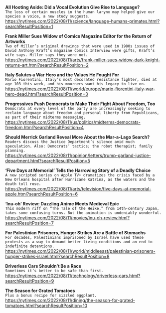 **All Hooting Aside: Did a Vocal Evolution Give Rise to Language?**\
`The loss of certain muscles in the human larynx may helped give our species a voice, a new study suggests.`\
https://nytimes.com/2022/08/11/science/language-humans-primates.html?searchResultPosition=1

**Frank Miller Sues Widow of Comics Magazine Editor for the Return of Artworks**\
`Two of Miller’s original drawings that were used in 1980s issues of David Anthony Kraft’s magazine Comics Interview were gifts, Kraft’s wife says. Miller says they were not.`\
https://nytimes.com/2022/08/11/arts/frank-miller-sues-widow-dark-knight-returns-art.html?searchResultPosition=2

**Italy Salutes a War Hero and the Values He Fought For**\
`Mario Fiorentini, Italy’s most decorated resistance fighter, died at age 103 this week, and his mourners want his legacy to live on.`\
https://nytimes.com/2022/08/11/world/europe/mario-fiorentini-italy-war-hero-dead.html?searchResultPosition=3

**Progressives Push Democrats to Make Their Fight About Freedom, Too**\
`Democrats at every level of the party are increasingly seeking to reclaim language about freedom and personal liberty from Republicans, as part of their midterms messaging.`\
https://nytimes.com/2022/08/11/us/politics/midterms-democrats-freedom.html?searchResultPosition=4

**Should Merrick Garland Reveal More About the Mar-a-Lago Search?**\
`Readers discuss the Justice Department’s silence amid much speculation. Also: Democrats’ tactics; the robot therapist; family planning.`\
https://nytimes.com/2022/08/11/opinion/letters/trump-garland-justice-department.html?searchResultPosition=5

**‘Five Days at Memorial’ Tells the Harrowing Story of a Deadly Choice**\
`A new scripted series on Apple TV+ dramatizes the crisis faced by a New Orleans hospital after Hurricane Katrina, as the waters and the death toll rose.`\
https://nytimes.com/2022/08/11/arts/television/five-days-at-memorial-apple.html?searchResultPosition=6

**‘Inu-oh’ Review: Dazzling Anime Meets Medieval Epic**\
`This modern riff on “The Tale of the Heike,” from 14th-century Japan, takes some confusing turns. But the animation is undeniably wonderful.`\
https://nytimes.com/2022/08/11/movies/inu-oh-review.html?searchResultPosition=7

**For Palestinian Prisoners, Hunger Strikes Are a Battle of Stomachs**\
`For decades, Palestinians imprisoned by Israel have used these protests as a way to demand better living conditions and an end to indefinite detentions.`\
https://nytimes.com/2022/08/11/world/middleeast/palestinian-prisoners-hunger-strikes-israel.html?searchResultPosition=8

**Driverless Cars Shouldn’t Be a Race**\
`Sometimes it’s better to be safe than first.`\
https://nytimes.com/2022/08/11/technology/driverless-cars.html?searchResultPosition=9

**The Season for Grated Tomatoes**\
`Plus a bonus recipe for sizzled eggplant.`\
https://nytimes.com/2022/08/11/dining/the-season-for-grated-tomatoes.html?searchResultPosition=10

